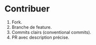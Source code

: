 # Contribuer

1. Fork.
2. Branche de feature.
3. Commits clairs (conventional commits).
4. PR avec description précise.
